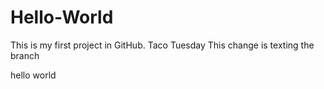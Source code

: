 # Hello-World
This is my first project in GitHub.
Taco Tuesday
This change is texting the branch

hello world
